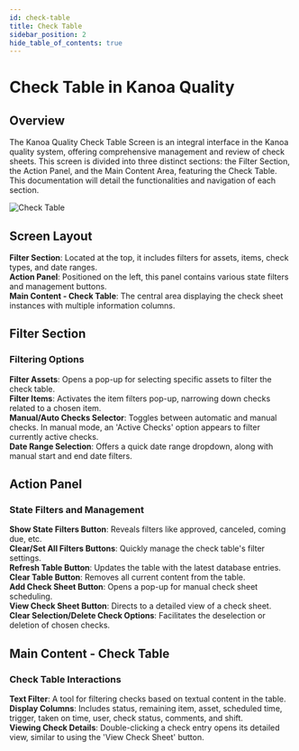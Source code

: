 ```yaml
---
id: check-table
title: Check Table
sidebar_position: 2
hide_table_of_contents: true
---
```

# Check Table in Kanoa Quality

## Overview

The Kanoa Quality Check Table Screen is an integral interface in the Kanoa quality system, offering comprehensive management and review of check sheets. This screen is divided into three distinct sections: the Filter Section, the Action Panel, and the Main Content Area, featuring the Check Table. This documentation will detail the functionalities and navigation of each section.

![Check Table](/img/quality-checks-check-table.png)

## Screen Layout

**Filter Section**: Located at the top, it includes filters for assets, items, check types, and date ranges.<br />
**Action Panel**: Positioned on the left, this panel contains various state filters and management buttons.<br />
**Main Content - Check Table**: The central area displaying the check sheet instances with multiple information columns.

## Filter Section

### Filtering Options
**Filter Assets**: Opens a pop-up for selecting specific assets to filter the check table.<br />
**Filter Items**: Activates the item filters pop-up, narrowing down checks related to a chosen item.<br />
**Manual/Auto Checks Selector**: Toggles between automatic and manual checks. In manual mode, an 'Active Checks' option appears to filter currently active checks.<br />
**Date Range Selection**: Offers a quick date range dropdown, along with manual start and end date filters.

## Action Panel

### State Filters and Management
**Show State Filters Button**: Reveals filters like approved, canceled, coming due, etc.<br />
**Clear/Set All Filters Buttons**: Quickly manage the check table's filter settings.<br />
**Refresh Table Button**: Updates the table with the latest database entries.<br />
**Clear Table Button**: Removes all current content from the table.<br />
**Add Check Sheet Button**: Opens a pop-up for manual check sheet scheduling.<br />
**View Check Sheet Button**: Directs to a detailed view of a check sheet.<br />
**Clear Selection/Delete Check Options**: Facilitates the deselection or deletion of chosen checks.

## Main Content - Check Table

### Check Table Interactions
**Text Filter**: A tool for filtering checks based on textual content in the table.<br />
**Display Columns**: Includes status, remaining item, asset, scheduled time, trigger, taken on time, user, check status, comments, and shift.<br />
**Viewing Check Details**: Double-clicking a check entry opens its detailed view, similar to using the 'View Check Sheet' button.
